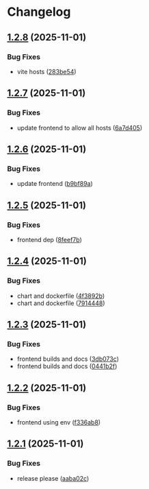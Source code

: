 # Changelog

## [1.2.8](https://github.com/kguardian-dev/kguardian/compare/frontend/v1.2.7...frontend/v1.2.8) (2025-11-01)


### Bug Fixes

* vite hosts ([283be54](https://github.com/kguardian-dev/kguardian/commit/283be548e716b13ce91856e5063d5d2b64942521))

## [1.2.7](https://github.com/kguardian-dev/kguardian/compare/frontend/v1.2.6...frontend/v1.2.7) (2025-11-01)


### Bug Fixes

* update frontend to allow all hosts ([6a7d405](https://github.com/kguardian-dev/kguardian/commit/6a7d405ab3341e4a32bbe2846e6d367f2d3efa24))

## [1.2.6](https://github.com/kguardian-dev/kguardian/compare/frontend/v1.2.5...frontend/v1.2.6) (2025-11-01)


### Bug Fixes

* update frontend ([b9bf89a](https://github.com/kguardian-dev/kguardian/commit/b9bf89a630d59da2675fc9cad477a2ff3db98123))

## [1.2.5](https://github.com/kguardian-dev/kguardian/compare/frontend/v1.2.4...frontend/v1.2.5) (2025-11-01)


### Bug Fixes

* frontend dep ([8feef7b](https://github.com/kguardian-dev/kguardian/commit/8feef7b5742335ec53e81efb85a2be72f5a2d543))

## [1.2.4](https://github.com/kguardian-dev/kguardian/compare/frontend/v1.2.3...frontend/v1.2.4) (2025-11-01)


### Bug Fixes

* chart and dockerfile ([4f3892b](https://github.com/kguardian-dev/kguardian/commit/4f3892b0b4f096606fa38f7c93443b05c301254f))
* chart and dockerfile ([7914448](https://github.com/kguardian-dev/kguardian/commit/7914448f4cbe14616e33337a05d7d0f9e36a6d53))

## [1.2.3](https://github.com/kguardian-dev/kguardian/compare/frontend/v1.2.2...frontend/v1.2.3) (2025-11-01)


### Bug Fixes

* frontend builds and docs ([3db073c](https://github.com/kguardian-dev/kguardian/commit/3db073cc7ab39fb6a9f2fd8364c2e74e28a6bb5c))
* frontend builds and docs ([0441b2f](https://github.com/kguardian-dev/kguardian/commit/0441b2fcf76685c2f1ed319bf3f9845de0011d1b))

## [1.2.2](https://github.com/kguardian-dev/kguardian/compare/frontend/v1.2.1...frontend/v1.2.2) (2025-11-01)


### Bug Fixes

* frontend using env ([f336ab8](https://github.com/kguardian-dev/kguardian/commit/f336ab8feaf2fea8582f0c2bf1525a64d94fb5c2))

## [1.2.1](https://github.com/kguardian-dev/kguardian/compare/frontend/v1.2.0...frontend/v1.2.1) (2025-11-01)


### Bug Fixes

* release please ([aaba02c](https://github.com/kguardian-dev/kguardian/commit/aaba02c9b292cb9130a23e2c9a5841f3692b4c06))
